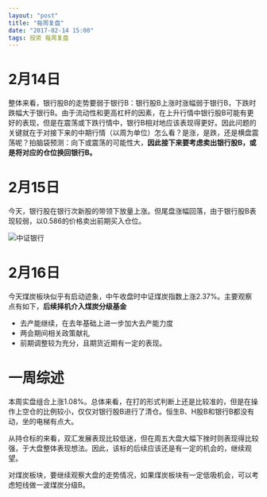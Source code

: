 ```yaml
---
layout: "post"
title: "每周复盘"
date: "2017-02-14 15:00"
tags: 投资 每周复盘
---
```


# 2月14日

整体来看，银行股B的走势要弱于银行B：银行股B上涨时涨幅弱于银行B，下跌时跌幅大于银行B。由于流动性和更高杠杆的因素，在上升行情中银行股B可能有更好的表现，但是在震荡或下跌行情中，银行B相对地应该表现得更好。因此问题的关键就在于对接下来的中期行情（以周为单位）怎么看？是涨，是跌，还是横盘震荡呢？拍脑袋预测：向下或震荡的可能性大，**因此接下来要考虑卖出银行股B，或是将对应的仓位换回银行B。**

# 2月15日

今天，银行股在银行次新股的带领下放量上涨。但尾盘涨幅回落，由于银行股B表现较弱，以0.586的价格卖出前期买入仓位。

![中证银行](http://7xonmk.com1.z0.glb.clouddn.com/2017-02-15_10-40-15.jpg)

# 2月16日

今天煤炭板块似乎有启动迹象，中午收盘时中证煤炭指数上涨2.37%。主要观察点有如下，**后续择机介入煤炭分级基金**

- 去产能继续，在去年基础上进一步加大去产能力度
- 两会期间相关政策献礼
- 前期调整较为充分，且期货近期有一定的表现。

# 一周综述

本周实盘组合上涨1.08%。总体来看，在打的形式判断上还是比较准的，但是在操作上空仓的比例较小，仅仅对银行股B进行了清仓。恒生B、H股B和银行B都没有动，坐的电梯有点大。

从持仓标的来看，双汇发展表现比较低迷，但在周五大盘大幅下挫时则表现得比较强，于大盘整体表现想法。因此，该标的后续应该还是有一定的机会的，继续观望。

对煤炭板块，要继续观察大盘的走势情况，如果煤炭板块有一定低吸机会，可以考虑短线做一波煤炭分级B。

